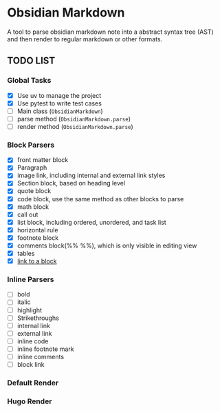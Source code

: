 # Obsidian Markdown

A tool to parse obsidian markdown note into a abstract syntax tree (AST) and then render to regular markdown or other formats.

## TODO LIST

### Global Tasks

- [x] Use uv to manage the project
- [x] Use pytest to write test cases
- [ ] Main class (`ObsidianMarkdown`)
- [ ] parse method (`ObsidianMarkdown.parse`)
- [ ] render method (`ObsidianMarkdown.parse`)

### Block Parsers

- [x] front matter block
- [x] Paragraph
- [x] image link, including internal and external link styles
- [x] Section block, based on heading level
- [x] quote block
- [x] code block, use the same method as other blocks to parse
- [x] math block
- [x] call out
- [x] list block, including ordered, unordered, and task list
- [x] horizontal rule
- [x] footnote block
- [x] comments block(%% %%), which is only visible in editing view
- [x] tables
- [x] [link to a block](https://help.obsidian.md/Linking+notes+and+files/Internal+links#Link+to+a+block+in+a+note)

### Inline Parsers

- [ ] bold
- [ ] italic
- [ ] highlight
- [ ] Strikethroughs
- [ ] internal link
- [ ] external link
- [ ] inline code
- [ ] inline footnote mark
- [ ] inline comments
- [ ] block link

### Default Render

### Hugo Render
